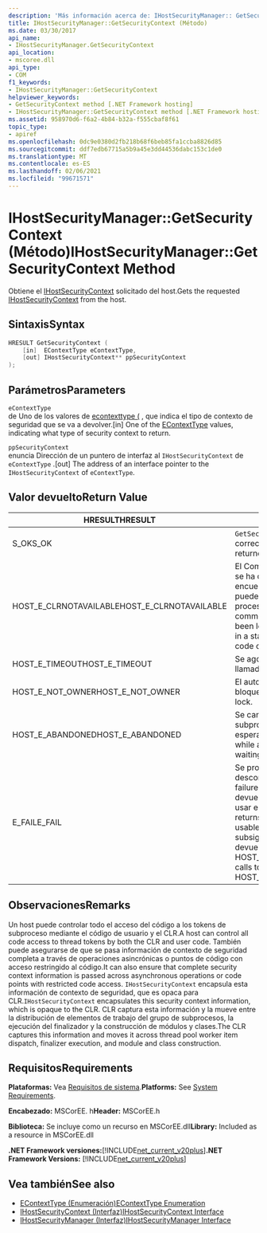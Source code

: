 ```yaml
---
description: 'Más información acerca de: IHostSecurityManager:: GetSecurityContext (método)'
title: IHostSecurityManager::GetSecurityContext (Método)
ms.date: 03/30/2017
api_name:
- IHostSecurityManager.GetSecurityContext
api_location:
- mscoree.dll
api_type:
- COM
f1_keywords:
- IHostSecurityManager::GetSecurityContext
helpviewer_keywords:
- GetSecurityContext method [.NET Framework hosting]
- IHostSecurityManager::GetSecurityContext method [.NET Framework hosting]
ms.assetid: 958970d6-f6a2-4b84-b32a-f555cbaf8f61
topic_type:
- apiref
ms.openlocfilehash: 0dc9e0380d2fb218b68f6beb85fa1ccba8826d85
ms.sourcegitcommit: ddf7edb67715a5b9a45e3dd44536dabc153c1de0
ms.translationtype: MT
ms.contentlocale: es-ES
ms.lasthandoff: 02/06/2021
ms.locfileid: "99671571"
---
```

# <a name="ihostsecuritymanagergetsecuritycontext-method"></a><span data-ttu-id="eb8af-103">IHostSecurityManager::GetSecurityContext (Método)</span><span class="sxs-lookup"><span data-stu-id="eb8af-103">IHostSecurityManager::GetSecurityContext Method</span></span>

<span data-ttu-id="eb8af-104">Obtiene el [IHostSecurityContext](ihostsecuritycontext-interface.md) solicitado del host.</span><span class="sxs-lookup"><span data-stu-id="eb8af-104">Gets the requested [IHostSecurityContext](ihostsecuritycontext-interface.md) from the host.</span></span>  
  
## <a name="syntax"></a><span data-ttu-id="eb8af-105">Sintaxis</span><span class="sxs-lookup"><span data-stu-id="eb8af-105">Syntax</span></span>  
  
```cpp
HRESULT GetSecurityContext (  
    [in]  EContextType eContextType,
    [out] IHostSecurityContext** ppSecurityContext  
);  
```  
  
## <a name="parameters"></a><span data-ttu-id="eb8af-106">Parámetros</span><span class="sxs-lookup"><span data-stu-id="eb8af-106">Parameters</span></span>  

 `eContextType`  
 <span data-ttu-id="eb8af-107">de Uno de los valores de [econtexttype (](econtexttype-enumeration.md) , que indica el tipo de contexto de seguridad que se va a devolver.</span><span class="sxs-lookup"><span data-stu-id="eb8af-107">[in] One of the [EContextType](econtexttype-enumeration.md) values, indicating what type of security context to return.</span></span>  
  
 `ppSecurityContext`  
 <span data-ttu-id="eb8af-108">enuncia Dirección de un puntero de interfaz al `IHostSecurityContext` de `eContextType` .</span><span class="sxs-lookup"><span data-stu-id="eb8af-108">[out] The address of an interface pointer to the `IHostSecurityContext` of `eContextType`.</span></span>  
  
## <a name="return-value"></a><span data-ttu-id="eb8af-109">Valor devuelto</span><span class="sxs-lookup"><span data-stu-id="eb8af-109">Return Value</span></span>  
  
|<span data-ttu-id="eb8af-110">HRESULT</span><span class="sxs-lookup"><span data-stu-id="eb8af-110">HRESULT</span></span>|<span data-ttu-id="eb8af-111">Descripción</span><span class="sxs-lookup"><span data-stu-id="eb8af-111">Description</span></span>|  
|-------------|-----------------|  
|<span data-ttu-id="eb8af-112">S_OK</span><span class="sxs-lookup"><span data-stu-id="eb8af-112">S_OK</span></span>|<span data-ttu-id="eb8af-113">`GetSecurityContext` se devolvió correctamente.</span><span class="sxs-lookup"><span data-stu-id="eb8af-113">`GetSecurityContext` returned successfully.</span></span>|  
|<span data-ttu-id="eb8af-114">HOST_E_CLRNOTAVAILABLE</span><span class="sxs-lookup"><span data-stu-id="eb8af-114">HOST_E_CLRNOTAVAILABLE</span></span>|<span data-ttu-id="eb8af-115">El Common Language Runtime (CLR) no se ha cargado en un proceso o el CLR se encuentra en un estado en el que no puede ejecutar código administrado ni procesar la llamada correctamente.</span><span class="sxs-lookup"><span data-stu-id="eb8af-115">The common language runtime (CLR) has not been loaded into a process, or the CLR is in a state in which it cannot run managed code or process the call successfully.</span></span>|  
|<span data-ttu-id="eb8af-116">HOST_E_TIMEOUT</span><span class="sxs-lookup"><span data-stu-id="eb8af-116">HOST_E_TIMEOUT</span></span>|<span data-ttu-id="eb8af-117">Se agotó el tiempo de espera de la llamada.</span><span class="sxs-lookup"><span data-stu-id="eb8af-117">The call timed out.</span></span>|  
|<span data-ttu-id="eb8af-118">HOST_E_NOT_OWNER</span><span class="sxs-lookup"><span data-stu-id="eb8af-118">HOST_E_NOT_OWNER</span></span>|<span data-ttu-id="eb8af-119">El autor de la llamada no posee el bloqueo.</span><span class="sxs-lookup"><span data-stu-id="eb8af-119">The caller does not own the lock.</span></span>|  
|<span data-ttu-id="eb8af-120">HOST_E_ABANDONED</span><span class="sxs-lookup"><span data-stu-id="eb8af-120">HOST_E_ABANDONED</span></span>|<span data-ttu-id="eb8af-121">Se canceló un evento mientras un subproceso o fibra bloqueados estaba esperando en él.</span><span class="sxs-lookup"><span data-stu-id="eb8af-121">An event was canceled while a blocked thread or fiber was waiting on it.</span></span>|  
|<span data-ttu-id="eb8af-122">E_FAIL</span><span class="sxs-lookup"><span data-stu-id="eb8af-122">E_FAIL</span></span>|<span data-ttu-id="eb8af-123">Se produjo un error grave desconocido.</span><span class="sxs-lookup"><span data-stu-id="eb8af-123">An unknown catastrophic failure occurred.</span></span> <span data-ttu-id="eb8af-124">Cuando un método devuelve E_FAIL, CLR ya no se puede usar en el proceso.</span><span class="sxs-lookup"><span data-stu-id="eb8af-124">When a method returns E_FAIL, the CLR is no longer usable within the process.</span></span> <span data-ttu-id="eb8af-125">Las llamadas subsiguientes a métodos de hospedaje devuelven HOST_E_CLRNOTAVAILABLE.</span><span class="sxs-lookup"><span data-stu-id="eb8af-125">Subsequent calls to hosting methods return HOST_E_CLRNOTAVAILABLE.</span></span>|  
  
## <a name="remarks"></a><span data-ttu-id="eb8af-126">Observaciones</span><span class="sxs-lookup"><span data-stu-id="eb8af-126">Remarks</span></span>  

 <span data-ttu-id="eb8af-127">Un host puede controlar todo el acceso del código a los tokens de subproceso mediante el código de usuario y el CLR.</span><span class="sxs-lookup"><span data-stu-id="eb8af-127">A host can control all code access to thread tokens by both the CLR and user code.</span></span> <span data-ttu-id="eb8af-128">También puede asegurarse de que se pasa información de contexto de seguridad completa a través de operaciones asincrónicas o puntos de código con acceso restringido al código.</span><span class="sxs-lookup"><span data-stu-id="eb8af-128">It can also ensure that complete security context information is passed across asynchronous operations or code points with restricted code access.</span></span> <span data-ttu-id="eb8af-129">`IHostSecurityContext` encapsula esta información de contexto de seguridad, que es opaca para CLR.</span><span class="sxs-lookup"><span data-stu-id="eb8af-129">`IHostSecurityContext` encapsulates this security context information, which is opaque to the CLR.</span></span> <span data-ttu-id="eb8af-130">CLR captura esta información y la mueve entre la distribución de elementos de trabajo del grupo de subprocesos, la ejecución del finalizador y la construcción de módulos y clases.</span><span class="sxs-lookup"><span data-stu-id="eb8af-130">The CLR captures this information and moves it across thread pool worker item dispatch, finalizer execution, and module and class construction.</span></span>  
  
## <a name="requirements"></a><span data-ttu-id="eb8af-131">Requisitos</span><span class="sxs-lookup"><span data-stu-id="eb8af-131">Requirements</span></span>  

 <span data-ttu-id="eb8af-132">**Plataformas:** Vea [Requisitos de sistema](../../get-started/system-requirements.md).</span><span class="sxs-lookup"><span data-stu-id="eb8af-132">**Platforms:** See [System Requirements](../../get-started/system-requirements.md).</span></span>  
  
 <span data-ttu-id="eb8af-133">**Encabezado:** MSCorEE. h</span><span class="sxs-lookup"><span data-stu-id="eb8af-133">**Header:** MSCorEE.h</span></span>  
  
 <span data-ttu-id="eb8af-134">**Biblioteca:** Se incluye como un recurso en MSCorEE.dll</span><span class="sxs-lookup"><span data-stu-id="eb8af-134">**Library:** Included as a resource in MSCorEE.dll</span></span>  
  
 <span data-ttu-id="eb8af-135">**.NET Framework versiones:**[!INCLUDE[net_current_v20plus](../../../../includes/net-current-v20plus-md.md)]</span><span class="sxs-lookup"><span data-stu-id="eb8af-135">**.NET Framework Versions:** [!INCLUDE[net_current_v20plus](../../../../includes/net-current-v20plus-md.md)]</span></span>  
  
## <a name="see-also"></a><span data-ttu-id="eb8af-136">Vea también</span><span class="sxs-lookup"><span data-stu-id="eb8af-136">See also</span></span>

- [<span data-ttu-id="eb8af-137">EContextType (Enumeración)</span><span class="sxs-lookup"><span data-stu-id="eb8af-137">EContextType Enumeration</span></span>](econtexttype-enumeration.md)
- [<span data-ttu-id="eb8af-138">IHostSecurityContext (Interfaz)</span><span class="sxs-lookup"><span data-stu-id="eb8af-138">IHostSecurityContext Interface</span></span>](ihostsecuritycontext-interface.md)
- [<span data-ttu-id="eb8af-139">IHostSecurityManager (Interfaz)</span><span class="sxs-lookup"><span data-stu-id="eb8af-139">IHostSecurityManager Interface</span></span>](ihostsecuritymanager-interface.md)
